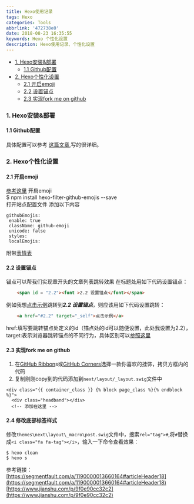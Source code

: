 ```yaml
---
title: Hexo使用记录
tags: Hexo
categories: Tools
abbrlink: '472738e0'
date: 2018-08-23 16:35:55
keywords: Hexo 个性化设置 
description: Hexo使用记录、个性化设置
---
```


- <a href="#1" target="_self">1. Hexo安装&部署</a>
  - <a href="#1.1" target="_self">1.1 Github配置</a>
- <a href="#2" target="_self">2. Hexo个性化设置</a>
    - <a href="#2.1" target="_self">2.1 开启emoji</a>
    - <a href="#2.2" target="_self">2.2 设置锚点</a>
    - <a href="#2.3" target="_self">2.3 实现fork me on github</a>

<!-- more -->
### <span id = "1"><font >1. Hexo安装&部署</font></span>

#### <span id = "1.1"><font >1.1 Github配置</font></span>  
具体配置可以参考 [这篇文章][02a195c0],写的很详细。

### <span id = "2"><font >2. Hexo个性化设置</font></span>
#### <span id = "2.1"><font >2.1 开启emoji</font></span>
[参考这里][9433a787]
  开启emoji  
  $ npm install hexo-filter-github-emojis --save  
 打开站点配置文件 添加以下内容
 ```
 githubEmojis:
  enable: true
  className: github-emoji
  unicode: false
  styles:
  localEmojis: 
 ```
 附带[表情表][aed4a2e5]
#### <span id = "2.2"><font >2.2 设置锚点</font></span>
锚点可以帮我们实现章开头的文章列表跳转效果
在标题处用如下代码设置锚点：

```html
    <span id = "2.2"><font >2.2 设置锚点</font></span>
```
例如我想<a href="#2.2" target="_self">点击示例</a>跳转到***2.2 设置锚点***，则应该用如下代码设置跳转：

```html
    <a href="#2.2" target="_self">点击示例</a>
```
href:填写要跳转锚点处定义的id（锚点处的id可以随便设置，此处我设置为2.2），
target:表示浏览器跳转锚点的不同行为，具体区别可以[参照这里](http://www.w3school.com.cn/tags/att_a_target.asp)   

#### <span id = "2.3"><font >2.3 实现fork me on github</font></span>
1. 在[GitHub Ribbon](https://blog.github.com/2008-12-19-github-ribbons/)s或[GitHub Corners](http://tholman.com/github-corners/)选择一款你喜欢的挂饰，拷贝方框内的代码
2. 复制刚刚copy到的代码添加到`next/layout/_layout.swig`文件中
  ```
  <div class="{{ container_class }} {% block page_class %}{% endblock %}">
    <div class="headband"></div>
    <!-- 添加在这里 -->
  ```

#### <span id = "2.4"><font >2.4 修改底部标签样式</font></span>
修改`themes\next\layout\_macro\post.swig`文件中，搜索`rel="tag">#`,将`#`替换成`<i class="fa fa-tag"></i>`，输入一下命令查看效果：
```
$ hexo clean
$ hexo s
```
参考链接：  
[https://segmentfault.com/a/1190000013660164#articleHeader18](https://segmentfault.com/a/1190000013660164#articleHeader18)  
[https://www.jianshu.com/p/9f0e90cc32c2](https://www.jianshu.com/p/9f0e90cc32c2)

  [02a195c0]: https://juejin.im/entry/5a574864f265da3e3c6c1217 "Hexo搭建"
  [aed4a2e5]: https://www.webfx.com/tools/emoji-cheat-sheet/ "emoji表"
  [9433a787]: https://novnan.github.io/Hexo/emojis-for-hexo-next/ "Hexo支持emoji"
  [e931a755]: https://git-scm.com/ "Git下载地址"
  [4872c4f3]: https://nodejs.org/zh-cn/ "Node.js"
  [2f255e98]: https://atom.io/ "Atom"
  [8ce4df2e]: http://sleepym09.com/2018/08/24/Atom%E4%BD%BF%E7%94%A8%E8%AE%B0%E5%BD%95/ "Atom使用记录"
